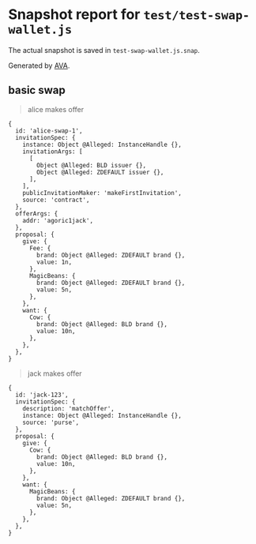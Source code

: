 # Snapshot report for `test/test-swap-wallet.js`

The actual snapshot is saved in `test-swap-wallet.js.snap`.

Generated by [AVA](https://avajs.dev).

## basic swap

> alice makes offer

    {
      id: 'alice-swap-1',
      invitationSpec: {
        instance: Object @Alleged: InstanceHandle {},
        invitationArgs: [
          [
            Object @Alleged: BLD issuer {},
            Object @Alleged: ZDEFAULT issuer {},
          ],
        ],
        publicInvitationMaker: 'makeFirstInvitation',
        source: 'contract',
      },
      offerArgs: {
        addr: 'agoric1jack',
      },
      proposal: {
        give: {
          Fee: {
            brand: Object @Alleged: ZDEFAULT brand {},
            value: 1n,
          },
          MagicBeans: {
            brand: Object @Alleged: ZDEFAULT brand {},
            value: 5n,
          },
        },
        want: {
          Cow: {
            brand: Object @Alleged: BLD brand {},
            value: 10n,
          },
        },
      },
    }

> jack makes offer

    {
      id: 'jack-123',
      invitationSpec: {
        description: 'matchOffer',
        instance: Object @Alleged: InstanceHandle {},
        source: 'purse',
      },
      proposal: {
        give: {
          Cow: {
            brand: Object @Alleged: BLD brand {},
            value: 10n,
          },
        },
        want: {
          MagicBeans: {
            brand: Object @Alleged: ZDEFAULT brand {},
            value: 5n,
          },
        },
      },
    }

